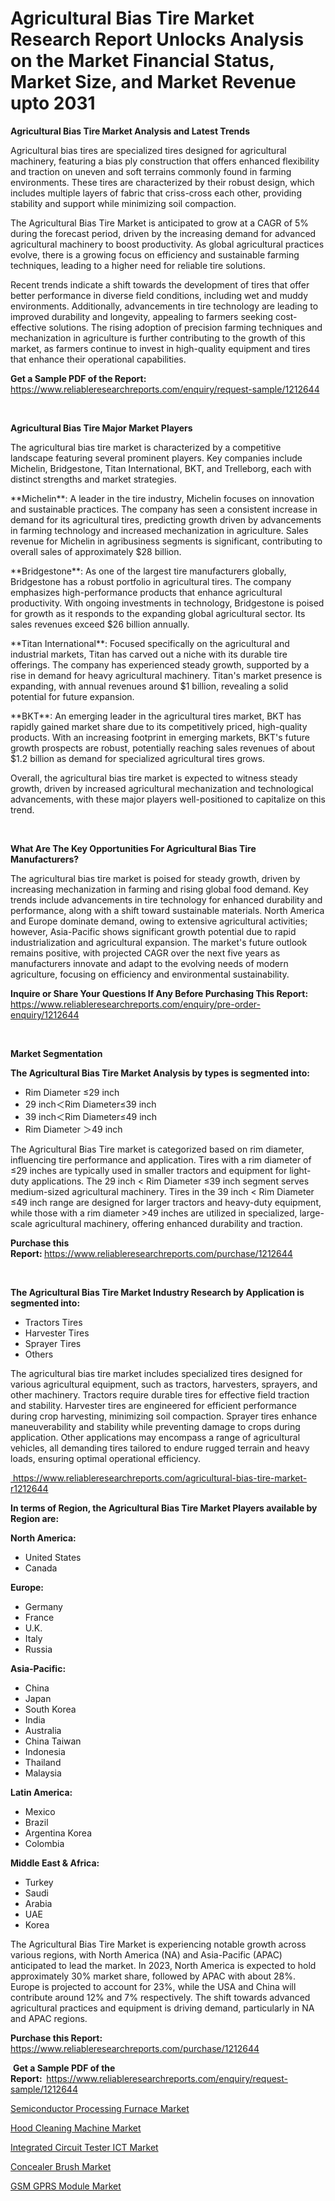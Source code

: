 <p><h1>Agricultural Bias Tire Market Research Report Unlocks Analysis on the Market Financial Status, Market Size, and Market Revenue upto 2031</h1></p><p><strong>Agricultural Bias Tire Market Analysis and Latest Trends</strong></p>
<p><p>Agricultural bias tires are specialized tires designed for agricultural machinery, featuring a bias ply construction that offers enhanced flexibility and traction on uneven and soft terrains commonly found in farming environments. These tires are characterized by their robust design, which includes multiple layers of fabric that criss-cross each other, providing stability and support while minimizing soil compaction.</p><p>The Agricultural Bias Tire Market is anticipated to grow at a CAGR of 5% during the forecast period, driven by the increasing demand for advanced agricultural machinery to boost productivity. As global agricultural practices evolve, there is a growing focus on efficiency and sustainable farming techniques, leading to a higher need for reliable tire solutions. </p><p>Recent trends indicate a shift towards the development of tires that offer better performance in diverse field conditions, including wet and muddy environments. Additionally, advancements in tire technology are leading to improved durability and longevity, appealing to farmers seeking cost-effective solutions. The rising adoption of precision farming techniques and mechanization in agriculture is further contributing to the growth of this market, as farmers continue to invest in high-quality equipment and tires that enhance their operational capabilities.</p></p>
<p><strong>Get a Sample PDF of the Report:&nbsp;</strong> <a href="https://www.reliableresearchreports.com/enquiry/request-sample/1212644?utm_campaign=9&utm_medium=2&utm_source=Github&utm_content=ia&utm_term=06102024&utm_id=agricultural-bias-tire">https://www.reliableresearchreports.com/enquiry/request-sample/1212644</a></p>
<p>&nbsp;</p>
<p><strong>Agricultural Bias Tire Major Market Players</strong></p>
<p><p>The agricultural bias tire market is characterized by a competitive landscape featuring several prominent players. Key companies include Michelin, Bridgestone, Titan International, BKT, and Trelleborg, each with distinct strengths and market strategies.</p><p>**Michelin**: A leader in the tire industry, Michelin focuses on innovation and sustainable practices. The company has seen a consistent increase in demand for its agricultural tires, predicting growth driven by advancements in farming technology and increased mechanization in agriculture. Sales revenue for Michelin in agribusiness segments is significant, contributing to overall sales of approximately $28 billion.</p><p>**Bridgestone**: As one of the largest tire manufacturers globally, Bridgestone has a robust portfolio in agricultural tires. The company emphasizes high-performance products that enhance agricultural productivity. With ongoing investments in technology, Bridgestone is poised for growth as it responds to the expanding global agricultural sector. Its sales revenues exceed $26 billion annually.</p><p>**Titan International**: Focused specifically on the agricultural and industrial markets, Titan has carved out a niche with its durable tire offerings. The company has experienced steady growth, supported by a rise in demand for heavy agricultural machinery. Titan's market presence is expanding, with annual revenues around $1 billion, revealing a solid potential for future expansion.</p><p>**BKT**: An emerging leader in the agricultural tires market, BKT has rapidly gained market share due to its competitively priced, high-quality products. With an increasing footprint in emerging markets, BKT's future growth prospects are robust, potentially reaching sales revenues of about $1.2 billion as demand for specialized agricultural tires grows.</p><p>Overall, the agricultural bias tire market is expected to witness steady growth, driven by increased agricultural mechanization and technological advancements, with these major players well-positioned to capitalize on this trend.</p></p>
<p>&nbsp;</p>
<p><strong>What Are The Key Opportunities For Agricultural Bias Tire Manufacturers?</strong></p>
<p><p>The agricultural bias tire market is poised for steady growth, driven by increasing mechanization in farming and rising global food demand. Key trends include advancements in tire technology for enhanced durability and performance, along with a shift toward sustainable materials. North America and Europe dominate demand, owing to extensive agricultural activities; however, Asia-Pacific shows significant growth potential due to rapid industrialization and agricultural expansion. The market's future outlook remains positive, with projected CAGR over the next five years as manufacturers innovate and adapt to the evolving needs of modern agriculture, focusing on efficiency and environmental sustainability.</p></p>
<p><strong>Inquire or Share Your Questions If Any Before Purchasing This Report:</strong> <a href="https://www.reliableresearchreports.com/enquiry/pre-order-enquiry/1212644?utm_campaign=9&utm_medium=2&utm_source=Github&utm_content=ia&utm_term=06102024&utm_id=agricultural-bias-tire">https://www.reliableresearchreports.com/enquiry/pre-order-enquiry/1212644</a></p>
<p>&nbsp;</p>
<p><strong>Market Segmentation</strong></p>
<p><strong>The Agricultural Bias Tire Market Analysis by types is segmented into:</strong></p>
<p><ul><li>Rim Diameter ≤29 inch</li><li>29 inch＜Rim Diameter≤39 inch</li><li>39 inch＜Rim Diameter≤49 inch</li><li>Rim Diameter ＞49 inch</li></ul></p>
<p><p>The Agricultural Bias Tire market is categorized based on rim diameter, influencing tire performance and application. Tires with a rim diameter of ≤29 inches are typically used in smaller tractors and equipment for light-duty applications. The 29 inch < Rim Diameter ≤39 inch segment serves medium-sized agricultural machinery. Tires in the 39 inch < Rim Diameter ≤49 inch range are designed for larger tractors and heavy-duty equipment, while those with a rim diameter >49 inches are utilized in specialized, large-scale agricultural machinery, offering enhanced durability and traction.</p></p>
<p><strong>Purchase this Report:&nbsp;</strong><a href="https://www.reliableresearchreports.com/purchase/1212644?utm_campaign=9&utm_medium=2&utm_source=Github&utm_content=ia&utm_term=06102024&utm_id=agricultural-bias-tire">https://www.reliableresearchreports.com/purchase/1212644</a></p>
<p>&nbsp;</p>
<p><strong>The Agricultural Bias Tire Market Industry Research by Application is segmented into:</strong></p>
<p><ul><li>Tractors Tires</li><li>Harvester Tires</li><li>Sprayer Tires</li><li>Others</li></ul></p>
<p><p>The agricultural bias tire market includes specialized tires designed for various agricultural equipment, such as tractors, harvesters, sprayers, and other machinery. Tractors require durable tires for effective field traction and stability. Harvester tires are engineered for efficient performance during crop harvesting, minimizing soil compaction. Sprayer tires enhance maneuverability and stability while preventing damage to crops during application. Other applications may encompass a range of agricultural vehicles, all demanding tires tailored to endure rugged terrain and heavy loads, ensuring optimal operational efficiency.</p></p>
<p><a href="https://www.reliableresearchreports.com/agricultural-bias-tire-market-r1212644?utm_campaign=9&utm_medium=2&utm_source=Github&utm_content=ia&utm_term=06102024&utm_id=agricultural-bias-tire">&nbsp;https://www.reliableresearchreports.com/agricultural-bias-tire-market-r1212644</a></p>
<p><strong>In terms of Region, the Agricultural Bias Tire Market Players available by Region are:</strong></p>
<p>
    <p> <strong> North America: </strong>
        <ul>
            <li>United States</li>
            <li>Canada</li>
        </ul>
        </p> 
    <p> <strong> Europe: </strong>
        <ul>
            <li>Germany</li>
            <li>France</li>
            <li>U.K.</li>
            <li>Italy</li>
            <li>Russia</li>
        </ul>
        </p> 
    <p> <strong> Asia-Pacific: </strong>
        <ul>
            <li>China</li>
            <li>Japan</li>
            <li>South Korea</li>
            <li>India</li>
            <li>Australia</li>
            <li>China Taiwan</li>
            <li>Indonesia</li>
            <li>Thailand</li>
            <li>Malaysia</li>
        </ul>
        </p> 
    <p> <strong> Latin America: </strong>
        <ul>
            <li>Mexico</li>
            <li>Brazil</li>
            <li>Argentina Korea</li>
            <li>Colombia</li>
        </ul>
        </p> 
    <p> <strong> Middle East & Africa: </strong>
        <ul>
            <li>Turkey</li>
            <li>Saudi</li>
            <li>Arabia</li>
            <li>UAE</li>
            <li>Korea</li>
        </ul>
    </p>
    </p>
<p><p>The Agricultural Bias Tire Market is experiencing notable growth across various regions, with North America (NA) and Asia-Pacific (APAC) anticipated to lead the market. In 2023, North America is expected to hold approximately 30% market share, followed by APAC with about 28%. Europe is projected to account for 23%, while the USA and China will contribute around 12% and 7% respectively. The shift towards advanced agricultural practices and equipment is driving demand, particularly in NA and APAC regions.</p></p>
<p><strong>Purchase this Report: </strong><a href="https://www.reliableresearchreports.com/purchase/1212644?utm_campaign=9&utm_medium=2&utm_source=Github&utm_content=ia&utm_term=06102024&utm_id=agricultural-bias-tire">https://www.reliableresearchreports.com/purchase/1212644</a></p>
<p>&nbsp;<strong>Get a Sample PDF of the Report:&nbsp;&nbsp;</strong><a href="https://www.reliableresearchreports.com/enquiry/request-sample/1212644?utm_campaign=9&utm_medium=2&utm_source=Github&utm_content=ia&utm_term=06102024&utm_id=agricultural-bias-tire">https://www.reliableresearchreports.com/enquiry/request-sample/1212644</a></p>
<p><strong></strong></p>
<p><p><a href="https://github.com/AshikRahman665/Market-Research-Report-List-1/blob/main/semiconductor-processing-furnace-market.md?utm_campaign=9&utm_medium=2&utm_source=Github&utm_content=ia&utm_term=06102024&utm_id=agricultural-bias-tire">Semiconductor Processing Furnace Market</a></p><p><a href="https://www.linkedin.com/pulse/digital-transformation-hood-cleaning-machine-industry-vnyce?utm_campaign=9&utm_medium=2&utm_source=Github&utm_content=ia&utm_term=06102024&utm_id=agricultural-bias-tire">Hood Cleaning Machine Market</a></p><p><a href="https://issuu.com/reportprime-2/docs/integrated-circuit-tester-ict-marke_389322d73d24b1?utm_campaign=9&utm_medium=2&utm_source=Github&utm_content=ia&utm_term=06102024&utm_id=agricultural-bias-tire">Integrated Circuit Tester ICT Market</a></p><p><a href="https://www.linkedin.com/pulse/surfing-concealer-brush-wave-riding-market-currents-2031-dtwre?utm_campaign=9&utm_medium=2&utm_source=Github&utm_content=ia&utm_term=06102024&utm_id=agricultural-bias-tire">Concealer Brush Market</a></p><p><a href="https://issuu.com/reportprime-2/docs/gsm-gprs-module-market-size-2030.pp_ed54846f1c7c1c?utm_campaign=9&utm_medium=2&utm_source=Github&utm_content=ia&utm_term=06102024&utm_id=agricultural-bias-tire">GSM GPRS Module Market</a></p></p>